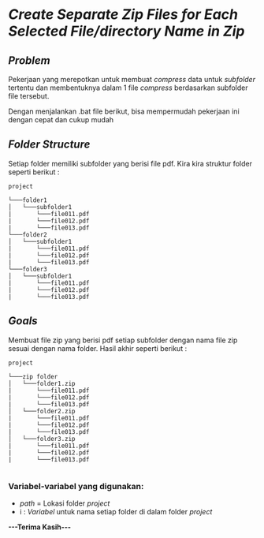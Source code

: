 # *Create Separate Zip Files for Each Selected File/directory Name in Zip*

## *Problem*
Pekerjaan yang merepotkan untuk membuat *compress* data untuk *subfolder* tertentu dan membentuknya dalam 1 file *compress* berdasarkan subfolder file tersebut.

Dengan menjalankan .bat file berikut, bisa mempermudah pekerjaan ini dengan cepat dan cukup mudah
## *Folder Structure*
Setiap folder memiliki subfolder yang berisi file pdf. Kira kira struktur folder seperti berikut :
```
project

└───folder1
│   └───subfolder1
|       └───file011.pdf
|       └───file012.pdf
|       └───file013.pdf
└───folder2
│   └───subfolder1
|       └───file011.pdf
|       └───file012.pdf
|       └───file013.pdf
└───folder3
│   └───subfolder1
|       └───file011.pdf
|       └───file012.pdf
|       └───file013.pdf

```

## *Goals*
Membuat file zip yang berisi pdf setiap subfolder dengan nama file zip sesuai dengan nama folder. Hasil akhir seperti berikut :
```
project

└───zip folder
│   └───folder1.zip
|       └───file011.pdf
|       └───file012.pdf
|       └───file013.pdf
│   └───folder2.zip
|       └───file011.pdf
|       └───file012.pdf
|       └───file013.pdf
│   └───folder3.zip
|       └───file011.pdf
|       └───file012.pdf
|       └───file013.pdf


```

### Variabel-variabel yang digunakan:

- *path* = Lokasi folder *project*
- i : *Variabel* untuk nama setiap folder di dalam folder *project*


**---Terima Kasih---**

